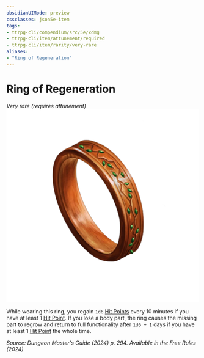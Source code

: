 ```yaml
---
obsidianUIMode: preview
cssclasses: json5e-item
tags:
- ttrpg-cli/compendium/src/5e/xdmg
- ttrpg-cli/item/attunement/required
- ttrpg-cli/item/rarity/very-rare
aliases: 
- "Ring of Regeneration"
---
```

# Ring of Regeneration
*Very rare (requires attunement)*  
![](Misc%20Files/CLI/compendium/items/img/ring-of-regeneration.webp#right)


While wearing this ring, you regain `1d6` [Hit Points](Misc%20Files/CLI/rules/variant-rules/hit-points-xphb.md) every 10 minutes if you have at least 1 [Hit Point](Misc%20Files/CLI/rules/variant-rules/hit-points-xphb.md). If you lose a body part, the ring causes the missing part to regrow and return to full functionality after `1d6 + 1` days if you have at least 1 [Hit Point](Misc%20Files/CLI/rules/variant-rules/hit-points-xphb.md) the whole time.

*Source: Dungeon Master's Guide (2024) p. 294. Available in the Free Rules (2024)*